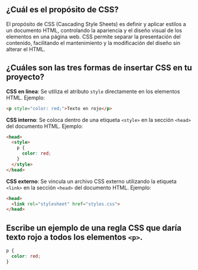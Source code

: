 ## ¿Cuál es el propósito de CSS?

El propósito de CSS (Cascading Style Sheets) es definir y aplicar estilos a un documento HTML, controlando la apariencia y el diseño visual de los elementos en una página web. CSS permite separar la presentación del contenido, facilitando el mantenimiento y la modificación del diseño sin alterar el HTML.

## ¿Cuáles son las tres formas de insertar CSS en tu proyecto?

**CSS en línea**: Se utiliza el atributo `style` directamente en los elementos HTML. Ejemplo:

```html
<p style="color: red;">Texto en rojo</p>
```

**CSS interno**: Se coloca dentro de una etiqueta `<style>` en la sección `<head>` del documento HTML. Ejemplo:

```html
<head>
  <style>
    p {
      color: red;
    }
  </style>
</head>
```

**CSS externo**: Se vincula un archivo CSS externo utilizando la etiqueta `<link>` en la sección `<head>` del documento HTML. Ejemplo:

```html
<head>
  <link rel="stylesheet" href="styles.css">
</head>
```

## Escribe un ejemplo de una regla CSS que daría texto rojo a todos los elementos `<p>`.

```css
p {
  color: red;
}
```
